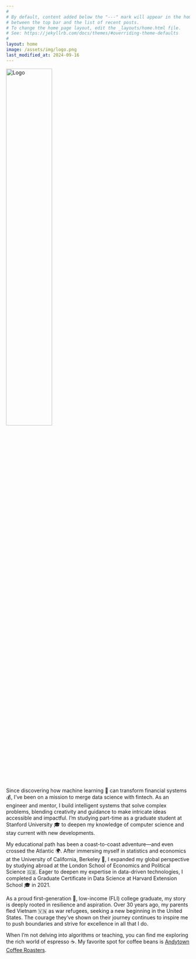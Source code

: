 ```yaml
---
#
# By default, content added below the "---" mark will appear in the home page
# between the top bar and the list of recent posts.
# To change the home page layout, edit the _layouts/home.html file.
# See: https://jekyllrb.com/docs/themes/#overriding-theme-defaults
#
layout: home
image: /assets/img/logo.png
last_modified_at: 2024-09-16
---
```


<img src="{{ site.logo }}" alt="Logo" style="width: 50%;">

Since discovering how machine learning 🤖 can transform financial systems 💰, I’ve been on a mission to merge data science with fintech. As an engineer and mentor, I build intelligent systems that solve complex problems, blending creativity and guidance to make intricate ideas accessible and impactful. I’m studying part-time as a graduate student at Stanford University 🎓 to deepen my knowledge of computer science and stay current with new developments.

My educational path has been a coast-to-coast adventure—and even crossed the Atlantic 🌍. After immersing myself in statistics and economics at the University of California, Berkeley 🐻, I expanded my global perspective by studying abroad at the London School of Economics and Political Science 🇬🇧. Eager to deepen my expertise in data-driven technologies, I completed a Graduate Certificate in Data Science at Harvard Extension School 🎓 in 2021.

As a proud first-generation 🌱, low-income (FLI) college graduate, my story is deeply rooted in resilience and aspiration. Over 30 years ago, my parents fled Vietnam 🇻🇳 as war refugees, seeking a new beginning in the United States. The courage they’ve shown on their journey continues to inspire me to push boundaries and strive for excellence in all that I do.

When I’m not delving into algorithms or teaching, you can find me exploring the rich world of espresso ☕. My favorite spot for coffee beans is [Andytown Coffee Roasters](https://www.andytownsf.com/).
